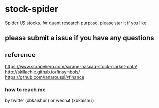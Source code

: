 # stock-spider
Spider US stocks. for quant research purpose, please star it if you like

## please submit a issue if you have any questions



## reference
https://www.scrapehero.com/scrape-nasdaq-stock-market-data/
http://skillachie.github.io/finsymbols/
https://github.com/ranaroussi/yfinance

### how to reach me
by twitter (xbkaishui1) or wechat (xbkaishui) 
